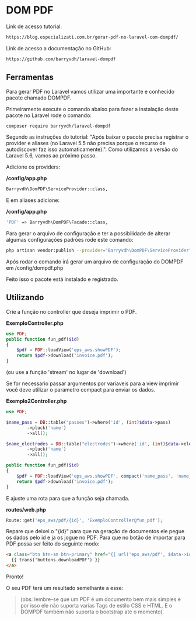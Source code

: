 # DOM PDF

Link de acesso tutorial:

```bash
https://blog.especializati.com.br/gerar-pdf-no-laravel-com-dompdf/
```

Link de acesso a documentação no GitHub:

```bash
https://github.com/barryvdh/laravel-dompdf
```

## Ferramentas

Para gerar PDF no Laravel vamos utilizar uma importante e conhecido pacote chamado DOMPDF.

Primeiramente execute o comando abaixo para fazer a instalação deste pacote no Laravel rode o comando:

```bash
composer require barryvdh/laravel-dompdf
```

Segundo as instruções do tutorial: "Após baixar o pacote precisa registrar o provider e aliases (no Laravel 5.5 não precisa porque o recurso de autodiscover faz isso automaticamente).". Como utilizamos a versão do Laravel 5.6, vamos ao próximo passo.

Adicione os providers:

**/config/app.php**

```bash
Barryvdh\DomPDF\ServiceProvider::class,
```

E em aliases adicione:

**/config/app.php**

```bash
'PDF' => Barryvdh\DomPDF\Facade::class,
```

Para gerar o arquivo de configuração e ter a possibilidade de alterar algumas configurações padrões rode este comando:

```bash
php artisan vendor:publish --provider="Barryvdh\DomPDF\ServiceProvider"
```

Após rodar o comando irá gerar um arquivo de configuração do DOMPDF em /config/dompdf.php

Feito isso o pacote está instalado e registrado.

## Utilizando

Crie a função no controller que deseja imprimir o PDF.

**ExemploController.php**

```php
use PDF;
public function fun_pdf($id)
{
    $pdf = PDF::loadView('eps_aws.showPDF');
    return $pdf->download('invoice.pdf');
}
```

(ou use a função 'stream' no lugar de 'download')

Se for necessario passar argumentos por variaveis para a view imprimir você deve utilizar o parametro compact para enviar os dados.

**Exemplo2Controller.php**

```php
use PDF;

$name_pass = DB::table("passes")->where('id', (int)$data->pass)
        ->pluck('name')
        ->all();

$name_electrodes = DB::table("electrodes")->where('id', (int)$data->electrodes)
        ->pluck('name')
        ->all();

public function fun_pdf($id)
{
    $pdf = PDF::loadView('eps_aws.showPDF', compact('name_pass', 'name_electrodes'));
    return $pdf->download('invoice.pdf');
}
```

E ajuste uma rota para que a função seja chamada.

**routes/web.php**

```php
Route::get('eps_aws/pdf/{id}', 'ExemploController@fun_pdf');
```

Repare que deixei o "{id}" para que na geração de documentos ele pegue os dados pelo id e ja os jogue no PDF. Para que no botão de importar para PDF possa ser feito do seguinte modo:

```html
<a class="btn btn-sm btn-primary" href="{{ url('eps_aws/pdf', $data->id) }}">
  {{ trans('buttons.downloadPDF') }}
</a>
```

Pronto!

O seu PDF terá um resultado semelhante a esse:

> (obs: lembre-se que um PDF é um documento bem mais simples e por isso ele não suporta varias Tags de estilo CSS e HTML. E o DOMPDF também não suporta o bootstrap até o momento).
